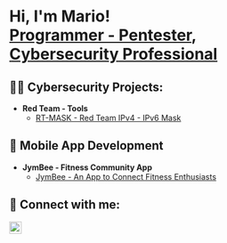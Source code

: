 <h1>Hi, I'm Mario! <br/><a href="https://github.com/msimon96">Programmer - Pentester</a>, <a href="https://www.linkedin.com/in/mario-r-simon/">Cybersecurity Professional</a></h1>

<h2>👨‍💻 Cybersecurity Projects:</h2>

- <b>Red Team - Tools</b>
  - [RT-MASK - Red Team IPv4 - IPv6 Mask](https://github.com/msimon96/RT-MASK)

<h2>📱 Mobile App Development</h2>

- <b>JymBee - Fitness Community App</b>
  - [JymBee - An App to Connect Fitness Enthusiasts](https://join.jymbee.io)

<h2> 🤳 Connect with me:</h2>

[<img align="left" alt="MarioSimon | LinkedIn" width="22px" src="https://cdn.jsdelivr.net/npm/simple-icons@v3/icons/linkedin.svg" />][linkedin]

[linkedin]: https://www.linkedin.com/in/mario-r-simon

<!--
**joshmadakor1/joshmadakor1** is a ✨ _special_ ✨ repository because its `README.md` (this file) appears on your GitHub profile.

Here are some ideas to get you started:

- 🔭 I’m currently working on ...
- 🌱 I’m currently learning ...
- 👯 I’m looking to collaborate on ...
- 🤔 I’m looking for help with ...
- 💬 Ask me about ...
- 📫 How to reach me: ...
- 😄 Pronouns: ...
- ⚡ Fun fact: ...
-->
